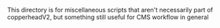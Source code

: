 This directory is for miscellaneous scripts that aren't necessarily part of copperheadV2, but something still useful for CMS workflow in general
